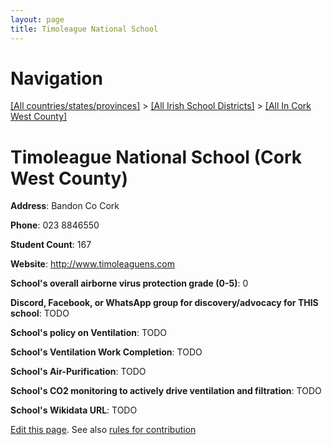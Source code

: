 ```yaml
---
layout: page
title: Timoleague National School
---
```

# Navigation

[[All countries/states/provinces]](../../..) > [[All Irish School Districts]](../..) > [[All In Cork West County]](..)

# Timoleague National School (Cork West County)

**Address**: Bandon Co Cork

**Phone**: 023 8846550

**Student Count**: 167

**Website**: <http://www.timoleaguens.com>

**School's overall airborne virus protection grade (0-5)**: 0

**Discord, Facebook, or WhatsApp group for discovery/advocacy for THIS school**: TODO

**School's policy on Ventilation**: TODO

**School's Ventilation Work Completion**: TODO

**School's Air-Purification**: TODO

**School's CO2 monitoring to actively drive ventilation and filtration**: TODO

**School's Wikidata URL**: TODO


[Edit this page](https://github.com/ventilate-schools/Ireland/edit/main/./Cork_West_County/Timoleague_National_School.md). See also [rules for contribution](../../../contribution-rules/)